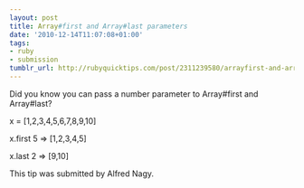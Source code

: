 ```yaml
---
layout: post
title: Array#first and Array#last parameters
date: '2010-12-14T11:07:08+01:00'
tags:
- ruby
- submission
tumblr_url: http://rubyquicktips.com/post/2311239580/arrayfirst-and-arraylast-parameters
---
```

Did you know you can pass a number parameter to Array#first and Array#last?

x = [1,2,3,4,5,6,7,8,9,10]

x.first 5 
=> [1,2,3,4,5] 

x.last 2 
=> [9,10] 


This tip was submitted by Alfred Nagy.
